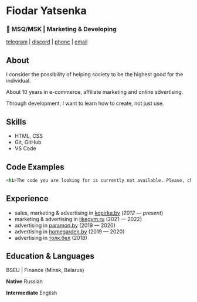 # Fiodar Yatsenka
### :round_pushpin: MSQ/MSK | Marketing & Developing
[telegram](t.me/pulyavzubah)  |  [discord](https://discord.com/users/980852726613286953)  |  [phone](tel:+79268334762)  |  [email](mailto:yatsenkof@gmail.com)

## About
I consider the possibility of helping society to be the highest good for the individual.

About 10 years in e-commerce, affiliate marketing and online advertising.

Through development, I want to learn how to create, not just use.

## Skills
* HTML, CSS
* Git, GitHub
* VS Code

## Code Examples

```html
<h1>The code you are looking for is currently not available. Please, check back later</h1>
```
## Experience
* sales, marketing & advertising in [kopirka.by](https://kopirka.by/) (*2012 — present*)
* marketing & advertising in [likegym.ru](https://likegym.ru/) (2021 — 2022)
* advertising in [paramon.by](https://paramon.by/) (2019 — 2020)
* advertising in [homegarden.by](http://homegarden.by/) (2019 — 2020)
* advertising in [толк.бел](https://xn--j1abip.xn--90ais/) (2018)

## Education & Languages
BSEU | Finance (Minsk, Belarus)

**Native** Russian

**Intermediate** English